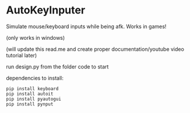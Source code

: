 # AutoKeyInputer
Simulate mouse/keyboard inputs while being afk. Works in games!

(only works in windows)

(will update this read.me and create proper documentation/youtube video tutorial later)

run design.py from the folder code to start

dependencies to install:

```
pip install keyboard
pip install autoit
pip install pyautogui
pip install pynput
```
